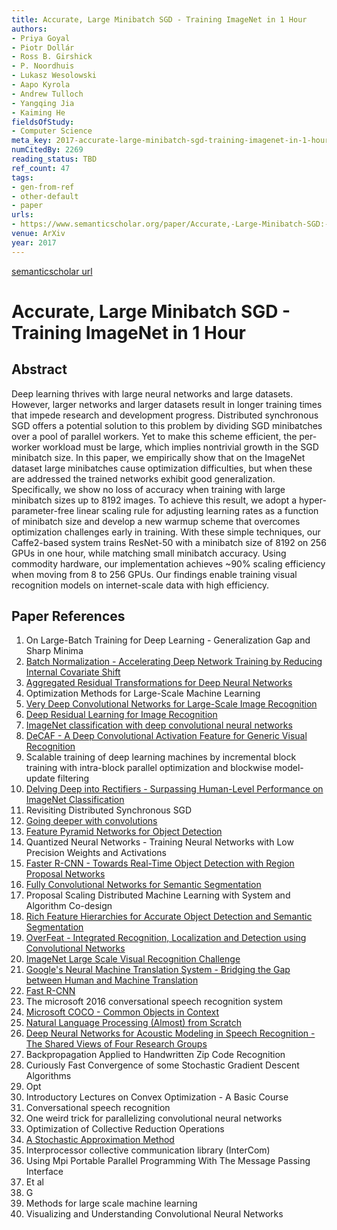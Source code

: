 ```yaml
---
title: Accurate, Large Minibatch SGD - Training ImageNet in 1 Hour
authors:
- Priya Goyal
- Piotr Dollár
- Ross B. Girshick
- P. Noordhuis
- Lukasz Wesolowski
- Aapo Kyrola
- Andrew Tulloch
- Yangqing Jia
- Kaiming He
fieldsOfStudy:
- Computer Science
meta_key: 2017-accurate-large-minibatch-sgd-training-imagenet-in-1-hour
numCitedBy: 2269
reading_status: TBD
ref_count: 47
tags:
- gen-from-ref
- other-default
- paper
urls:
- https://www.semanticscholar.org/paper/Accurate,-Large-Minibatch-SGD:-Training-ImageNet-in-Goyal-Dollár/0d57ba12a6d958e178d83be4c84513f7e42b24e5?sort=total-citations
venue: ArXiv
year: 2017
---
```


[semanticscholar url](https://www.semanticscholar.org/paper/Accurate,-Large-Minibatch-SGD:-Training-ImageNet-in-Goyal-Dollár/0d57ba12a6d958e178d83be4c84513f7e42b24e5?sort=total-citations)

# Accurate, Large Minibatch SGD - Training ImageNet in 1 Hour

## Abstract

Deep learning thrives with large neural networks and large datasets. However, larger networks and larger datasets result in longer training times that impede research and development progress. Distributed synchronous SGD offers a potential solution to this problem by dividing SGD minibatches over a pool of parallel workers. Yet to make this scheme efficient, the per-worker workload must be large, which implies nontrivial growth in the SGD minibatch size. In this paper, we empirically show that on the ImageNet dataset large minibatches cause optimization difficulties, but when these are addressed the trained networks exhibit good generalization. Specifically, we show no loss of accuracy when training with large minibatch sizes up to 8192 images. To achieve this result, we adopt a hyper-parameter-free linear scaling rule for adjusting learning rates as a function of minibatch size and develop a new warmup scheme that overcomes optimization challenges early in training. With these simple techniques, our Caffe2-based system trains ResNet-50 with a minibatch size of 8192 on 256 GPUs in one hour, while matching small minibatch accuracy. Using commodity hardware, our implementation achieves ~90% scaling efficiency when moving from 8 to 256 GPUs. Our findings enable training visual recognition models on internet-scale data with high efficiency.

## Paper References

1. On Large-Batch Training for Deep Learning - Generalization Gap and Sharp Minima
2. [Batch Normalization - Accelerating Deep Network Training by Reducing Internal Covariate Shift](2015-batch-normalization-accelerating-deep-network-training-by-reducing-internal-covariate-shift.md)
3. [Aggregated Residual Transformations for Deep Neural Networks](2017-aggregated-residual-transformations-for-deep-neural-networks.md)
4. Optimization Methods for Large-Scale Machine Learning
5. [Very Deep Convolutional Networks for Large-Scale Image Recognition](2015-very-deep-convolutional-networks-for-large-scale-image-recognition.md)
6. [Deep Residual Learning for Image Recognition](2016-deep-residual-learning-for-image-recognition.md)
7. [ImageNet classification with deep convolutional neural networks](2012-imagenet-classification-with-deep-convolutional-neural-networks.md)
8. [DeCAF - A Deep Convolutional Activation Feature for Generic Visual Recognition](2014-decaf-a-deep-convolutional-activation-feature-for-generic-visual-recognition.md)
9. Scalable training of deep learning machines by incremental block training with intra-block parallel optimization and blockwise model-update filtering
10. [Delving Deep into Rectifiers - Surpassing Human-Level Performance on ImageNet Classification](2015-delving-deep-into-rectifiers-surpassing-human-level-performance-on-imagenet-classification.md)
11. Revisiting Distributed Synchronous SGD
12. [Going deeper with convolutions](2015-going-deeper-with-convolutions.md)
13. [Feature Pyramid Networks for Object Detection](2017-feature-pyramid-networks-for-object-detection.md)
14. Quantized Neural Networks - Training Neural Networks with Low Precision Weights and Activations
15. [Faster R-CNN - Towards Real-Time Object Detection with Region Proposal Networks](2015-faster-r-cnn-towards-real-time-object-detection-with-region-proposal-networks.md)
16. [Fully Convolutional Networks for Semantic Segmentation](2017-fully-convolutional-networks-for-semantic-segmentation.md)
17. Proposal Scaling Distributed Machine Learning with System and Algorithm Co-design
18. [Rich Feature Hierarchies for Accurate Object Detection and Semantic Segmentation](2014-rich-feature-hierarchies-for-accurate-object-detection-and-semantic-segmentation.md)
19. [OverFeat - Integrated Recognition, Localization and Detection using Convolutional Networks](2014-overfeat-integrated-recognition-localization-and-detection-using-convolutional-networks.md)
20. [ImageNet Large Scale Visual Recognition Challenge](2015-imagenet-large-scale-visual-recognition-challenge.md)
21. [Google's Neural Machine Translation System - Bridging the Gap between Human and Machine Translation](2016-google-s-neural-machine-translation-system-bridging-the-gap-between-human-and-machine-translation.md)
22. [Fast R-CNN](2015-fast-r-cnn.md)
23. The microsoft 2016 conversational speech recognition system
24. [Microsoft COCO - Common Objects in Context](2014-microsoft-coco-common-objects-in-context.md)
25. [Natural Language Processing (Almost) from Scratch](2011-natural-language-processing-almost-from-scratch.md)
26. [Deep Neural Networks for Acoustic Modeling in Speech Recognition - The Shared Views of Four Research Groups](2012-deep-neural-networks-for-acoustic-modeling-in-speech-recognition-the-shared-views-of-four-research-groups.md)
27. Backpropagation Applied to Handwritten Zip Code Recognition
28. Curiously Fast Convergence of some Stochastic Gradient Descent Algorithms
29. Opt
30. Introductory Lectures on Convex Optimization - A Basic Course
31. Conversational speech recognition
32. One weird trick for parallelizing convolutional neural networks
33. Optimization of Collective Reduction Operations
34. [A Stochastic Approximation Method](2007-a-stochastic-approximation-method.md)
35. Interprocessor collective communication library (InterCom)
36. Using Mpi Portable Parallel Programming With The Message Passing Interface
37. Et al
38. G
39. Methods for large scale machine learning
40. Visualizing and Understanding Convolutional Neural Networks
